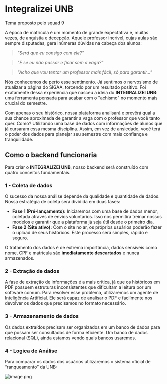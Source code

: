 # Integralizei UNB

Tema proposto pelo squad 9 

A época de matrícula é um momento de grande expectativa e, muitas vezes, de angústia e decepção. Aquele professor incrível, cujas aulas são sempre disputadas, gera inúmeras dúvidas na cabeça dos alunos:

> *"Será que eu consigo com ele?"*
> 

> *"E se eu não passar e ficar sem a vaga?"*
> 

> *"Acho que vou tentar um professor mais fácil, só para garantir..."*
> 

Nós conhecemos de perto esse sentimento. Já sentimos o nervosismo de atualizar a página do SIGAA, torcendo por um resultado positivo. Foi exatamente dessa experiência que nasceu a ideia do **INTEGRALIZEI UNB**: uma ferramenta pensada para acabar com o "achismo" no momento mais crucial do semestre.

Com apenas o seu histórico, nossa plataforma analisará e prevêrá qual a sua chance aproximada de garantir a vaga com o professor que você tanto quer. Como? Utilizando uma base de dados com informações de alunos que já cursaram essa mesma disciplina. Assim, em vez de ansiedade, você terá o poder dos dados para planejar seu semestre com mais confiança e tranquilidade.

## Como o backend funcionaria

Para criar o **INTEGRALIZEI UNB**, nosso backend será construído com quatro conceitos fundamentais.

### 1 - Coleta de dados

O sucesso da nossa análise depende da qualidade e quantidade de dados. Nossa estratégia de coleta será dividida em duas fases:

- **Fase 1 (Pré-lançamento):** Iniciaremos com uma base de dados menor, coletada através de envios voluntários. Isso nos permitirá treinar nossos modelos e garantir que a plataforma já seja útil desde o primeiro dia.
- **Fase 2 (Site ativo):** Com o site no ar, os próprios usuários poderão fazer o upload de seus históricos. Este processo será simples, rápido e seguro.

O tratamento dos dados é de extrema importância, dados sensíveis como nome, CPF e matrícula são **imediatamente descartados** e nunca armazenados.

### 2 - Extração de dados

A fase de extração de informações é a mais crítica, já que os históricos em PDF possuem estruturas inconsistentes que dificultam a leitura por um software comum. Para resolver esse problema, utilizaremos um agente de Inteligência Artificial. Ele será capaz de analisar o PDF e facilmente nos devolver os dados que precisamos no formato necessário.

### 3 - Armazenamento de dados

Os dados extraídos precisam ser organizados em um banco de dados para que possam ser consultados de forma eficiente. Um banco de dados relacional (SQL), ainda estamos vendo quais bancos usaremos.

### 4 - Logica de Análise

Para comparar os dados dos usuários utilizaremos o sistema oficial de “ranqueamento” da UNB:

![image.png](https://github.com/unb-mds/2025-2-Squad-09/blob/460ee869d35a064a00ce6381d3639f9493a3b7c1/doc/Fotos/Readme%20fotos/image.png)
